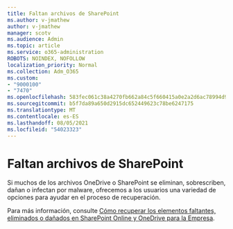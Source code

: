 ```yaml
---
title: Faltan archivos de SharePoint
ms.author: v-jmathew
author: v-jmathew
manager: scotv
ms.audience: Admin
ms.topic: article
ms.service: o365-administration
ROBOTS: NOINDEX, NOFOLLOW
localization_priority: Normal
ms.collection: Adm_O365
ms.custom:
- "9000100"
- "7470"
ms.openlocfilehash: 583fec061c38a4270fb662a84c5f660415a0e2a2d6ac78994d9cb8d8b6b3d8b8
ms.sourcegitcommit: b5f7da89a650d2915dc652449623c78be6247175
ms.translationtype: MT
ms.contentlocale: es-ES
ms.lasthandoff: 08/05/2021
ms.locfileid: "54023323"
---
```

# <a name="sharepoint-files-are-missing"></a>Faltan archivos de SharePoint

Si muchos de los archivos OneDrive o SharePoint se eliminan, sobrescriben, dañan o infectan por malware, ofrecemos a los usuarios una variedad de opciones para ayudar en el proceso de recuperación.

Para más información, consulte [Cómo recuperar los elementos faltantes, eliminados o dañados en SharePoint Online y OneDrive para la Empresa](https://go.microsoft.com/fwlink/?linkid=2110774).
